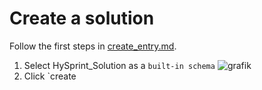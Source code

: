 # Create a solution

Follow the first  steps in [create_entry.md](create_entry.md).

1. Select HySprint_Solution as a `built-in schema` ![grafik](https://github.com/RoteKekse/nomad-hysprint/assets/36420750/9caff25d-4ac9-43e3-b153-664dd1ac845f)
2. Click `create 

